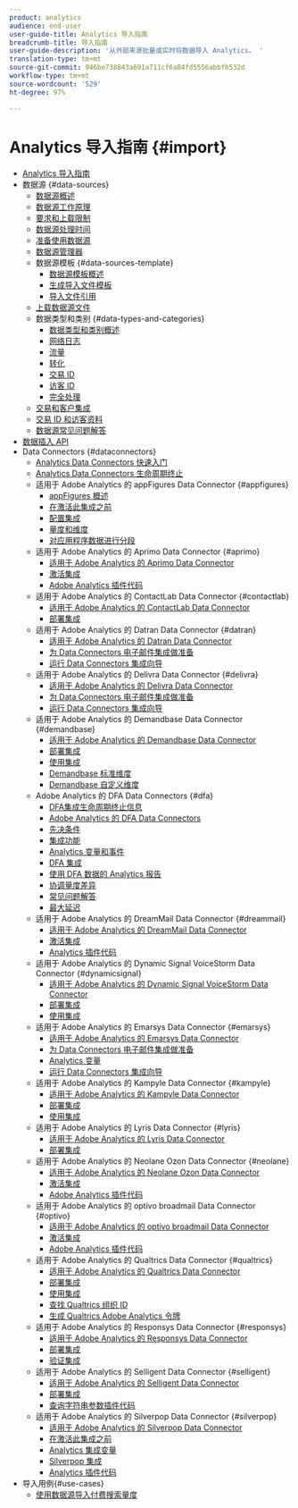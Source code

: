 ```yaml
---
product: analytics
audience: end-user
user-guide-title: Analytics 导入指南
breadcrumb-title: 导入指南
user-guide-description: '从外部来源批量或实时将数据导入 Analytics。 '
translation-type: tm+mt
source-git-commit: 946be738843a691a711cf6a84fd5556abbfb532d
workflow-type: tm+mt
source-wordcount: '529'
ht-degree: 97%

---
```



# Analytics 导入指南 {#import}

+ [Analytics 导入指南](home.md)
+ 数据源 {#data-sources}
   + [数据源概述](c-data-sources/datasrc-home.md)
   + [数据源工作原理](c-data-sources/datasrc-how-data-sources-works.md)
   + [要求和上载限制](c-data-sources/datasrc-requirements.md)
   + [数据源处理时间](c-data-sources/datasrc-processing-time.md)
   + [准备使用数据源](c-data-sources/datasrc-preparing.md)
   + [数据源管理器](c-data-sources/datasrc-manager.md)
   + 数据源模板 {#data-sources-template}
      + [数据源模板概述](c-data-sources/datasrc-template/datasrc-template-file.md)
      + [生成导入文件模板](c-data-sources/datasrc-template/t-datasrc-creating-data-sources-file.md)
      + [导入文件引用](c-data-sources/datasrc-template/datasrc-import-file-reference.md)
   + [上载数据源文件](c-data-sources/t-datasrc-uploading-data.md)
   + 数据类型和类别 {#data-types-and-categories}
      + [数据类型和类别概述](c-data-sources/c-datasrc-types/datasrc-categories.md)
      + [网络日志](c-data-sources/c-datasrc-types/datasrc-web-log.md)
      + [流量](c-data-sources/c-datasrc-types/datasrc-traffic.md)
      + [转化](c-data-sources/c-datasrc-types/datasrc-conversion.md)
      + [交易 ID](c-data-sources/c-datasrc-types/datasrc-transactionid.md)
      + [访客 ID](c-data-sources/c-datasrc-types/datasrc-visitorid.md)
      + [完全处理](c-data-sources/c-datasrc-types/datasrc-full-processing.md)
   + [交易和客户集成](c-data-sources/datasrc-integrating-offline-data.md)
   + [交易 ID 和访客资料](c-data-sources/datasrc-tid-visitor-profile.md)
   + [数据源常见问题解答](c-data-sources/datasrc-faq.md)
+ [数据插入 API](c-data-insertion-api/c-data-insertion-api.md)
+ Data Connectors {#dataconnectors}
   + [Analytics Data Connectors 快速入门](data-connectors/getting-started-data-connectors.md)
   + [Analytics Data Connectors 生命周期终止](data-connectors/data-connectors-eol.md)
   + 适用于 Adobe Analytics 的 appFigures Data Connector {#appfigures}
      + [appFigures 概述](data-connectors/appfigures-overview/appfigures-overview.md)
      + [在激活此集成之前](data-connectors/appfigures-overview/appfigures-before-activation.md)
      + [配置集成](data-connectors/appfigures-overview/t-appfigures-integration.md)
      + [量度和维度](data-connectors/appfigures-overview/appfigures-metrics.md)
      + [对应用程序数据进行分段](data-connectors/appfigures-overview/appfigures-segment-filter.md)
   + 适用于 Adobe Analytics 的 Aprimo Data Connector {#aprimo}
      + [适用于 Adobe Analytics 的 Aprimo Data Connector](data-connectors/aprimo-overview/aprimo-overview.md)
      + [激活集成](data-connectors/aprimo-overview/t-aprimo-activate.md)
      + [Adobe Analytics 插件代码](data-connectors/aprimo-overview/aprimo-sitecatalyst-code.md)
   + 适用于 Adobe Analytics 的 ContactLab Data Connector {#contactlab}
      + [适用于 Adobe Analytics 的 ContactLab Data Connector](data-connectors/c-contactlab-data-connector-for-adobe-analytics/c-contactlab-data-connector-for-adobe-analytics.md)
      + [部署集成](data-connectors/c-contactlab-data-connector-for-adobe-analytics/contactlab-deploying-the-integration.md)
   + 适用于 Adobe Analytics 的 Datran Data Connector {#datran}
      + [适用于 Adobe Analytics 的 Datran Data Connector](data-connectors/datran-integration-overview/datran-integration-overview.md)
      + [为 Data Connectors 电子邮件集成做准备](data-connectors/datran-integration-overview/datran-configuring-integration.md)
      + [运行 Data Connectors 集成向导](data-connectors/datran-integration-overview/t-datran-wizard.md)
   + 适用于 Adobe Analytics 的 Delivra Data Connector {#delivra}
      + [适用于 Adobe Analytics 的 Delivra Data Connector](data-connectors/delivra-integration-overview/delivra-integration-overview.md)
      + [为 Data Connectors 电子邮件集成做准备](data-connectors/delivra-integration-overview/delivra-configuring-the-genesis-delivra-integration.md)
      + [运行 Data Connectors 集成向导](data-connectors/delivra-integration-overview/t-delivra-running-the-genesis-integration-wizard.md)
   + 适用于 Adobe Analytics 的 Demandbase Data Connector {#demandbase}
      + [适用于 Adobe Analytics 的 Demandbase Data Connector](data-connectors/demandbase-home/demandbase-home.md)
      + [部署集成](data-connectors/demandbase-home/demandbase-deploying.md)
      + [使用集成](data-connectors/demandbase-home/demandbase-using-integration.md)
      + [Demandbase 标准维度](data-connectors/demandbase-home/demandbase-standard-dimensions.md)
      + [Demandbase 自定义维度](data-connectors/demandbase-home/demandbase-custom-dimensions.md)
   + Adobe Analytics 的 DFA Data Connectors {#dfa}
      + [DFA集成生命周期终止信息](data-connectors/dfa-data-connector-analytics/dfa-eol.md)
      + [Adobe Analytics 的 DFA Data Connectors](data-connectors/dfa-data-connector-analytics/dfa-data-connector-analytics.md)
      + [先决条件](data-connectors/dfa-data-connector-analytics/dfa-prerequisites.md)
      + [集成功能](data-connectors/dfa-data-connector-analytics/dfa-integration-features.md)
      + [Analytics 变量和事件](data-connectors/dfa-data-connector-analytics/dfa-analytics-variables-and-events.md)
      + [DFA 集成](data-connectors/dfa-data-connector-analytics/dfa-integration.md)
      + [使用 DFA 数据的 Analytics 报告](data-connectors/dfa-data-connector-analytics/dfa-analytics-reports.md)
      + [协调量度差异](data-connectors/dfa-data-connector-analytics/dfa-reconciling-metric-discrepancies.md)
      + [常见问题解答](data-connectors/dfa-data-connector-analytics/dfa-faq.md)
      + [最大延迟](data-connectors/dfa-data-connector-analytics/maxdelay.md)
   + 适用于 Adobe Analytics 的 DreamMail Data Connector {#dreammail}
      + [适用于 Adobe Analytics 的 DreamMail Data Connector](data-connectors/dreammail-overview/dreammail-overview.md)
      + [激活集成](data-connectors/dreammail-overview/t-dreammail-activate.md)
      + [Analytics 插件代码](data-connectors/dreammail-overview/dreammail-analytics-code.md)
   + 适用于 Adobe Analytics 的 Dynamic Signal VoiceStorm Data Connector {#dynamicsignal}
      + [适用于 Adobe Analytics 的 Dynamic Signal VoiceStorm Data Connector](data-connectors/dynamic-signal-for-analytics/dynamic-signal-for-analytics.md)
      + [部署集成](data-connectors/dynamic-signal-for-analytics/dynamic-signal-deploy-integration.md)
      + [使用集成](data-connectors/dynamic-signal-for-analytics/dynamic-signal-use-integration.md)
   + 适用于 Adobe Analytics 的 Emarsys Data Connector {#emarsys}
      + [适用于 Adobe Analytics 的 Emarsys Data Connector](data-connectors/emarsys-overview/emarsys-overview.md)
      + [为 Data Connectors 电子邮件集成做准备](data-connectors/emarsys-overview/emarsys-configure-integration.md)
      + [Analytics 变量](data-connectors/emarsys-overview/emarsys-variables.md)
      + [运行 Data Connectors 集成向导](data-connectors/emarsys-overview/emarsys-wizard.md)
   + 适用于 Adobe Analytics 的 Kampyle Data Connector {#kampyle}
      + [适用于 Adobe Analytics 的 Kampyle Data Connector](data-connectors/kampyle-home/kampyle-home.md)
      + [部署集成](data-connectors/kampyle-home/kampyle-deploy.md)
      + [使用集成](data-connectors/kampyle-home/kampyle-integration.md)
   + 适用于 Adobe Analytics 的 Lyris Data Connector {#lyris}
      + [适用于 Adobe Analytics 的 Lyris Data Connector](data-connectors/lyris-overview/lyris-overview.md)
      + [部署集成](data-connectors/lyris-overview/lyris-deploy-integration.md)
   + 适用于 Adobe Analytics 的 Neolane Ozon Data Connector {#neolane}
      + [适用于 Adobe Analytics 的 Neolane Ozon Data Connector](data-connectors/neolane-overview/neolane-overview.md)
      + [激活集成](data-connectors/neolane-overview/neolane-activate.md)
      + [Adobe Analytics 插件代码](data-connectors/neolane-overview/neolane-plugin-code.md)
   + 适用于 Adobe Analytics 的 optivo broadmail Data Connector {#optivo}
      + [适用于 Adobe Analytics 的 optivo broadmail Data Connector](data-connectors/optivo-overview/optivo-overview.md)
      + [激活集成](data-connectors/optivo-overview/optivo-activate.md)
      + [Adobe Analytics 插件代码](data-connectors/optivo-overview/optivo-plugin-code.md)
   + 适用于 Adobe Analytics 的 Qualtrics Data Connector {#qualtrics}
      + [适用于 Adobe Analytics 的 Qualtrics Data Connector](data-connectors/qualtrics-overview/qualtrics-overview.md)
      + [部署集成](data-connectors/qualtrics-overview/qualtrics-deploying.md)
      + [使用集成](data-connectors/qualtrics-overview/qualtrics-integration.md)
      + [查找 Qualtrics 组织 ID](data-connectors/qualtrics-overview/qualtrics-org-id.md)
      + [生成 Qualtrics Adobe Analytics 令牌](data-connectors/qualtrics-overview/qualtrics-token.md)
   + 适用于 Adobe Analytics 的 Responsys Data Connector {#responsys}
      + [适用于 Adobe Analytics 的 Responsys Data Connector](data-connectors/responsys-home/responsys-home.md)
      + [部署集成](data-connectors/responsys-home/responsys-deploy/responsys-deploy.md)
      + [验证集成](data-connectors/responsys-home/responsys-verify.md)
   + 适用于 Adobe Analytics 的 Selligent Data Connector {#selligent}
      + [适用于 Adobe Analytics 的 Selligent Data Connector](data-connectors/selligent-overview/selligent-overview.md)
      + [部署集成](data-connectors/selligent-overview/selligent-deploy-integration.md)
      + [查询字符串参数插件代码](data-connectors/selligent-overview/selligent-plugin-code.md)
   + 适用于 Adobe Analytics 的 Silverpop Data Connector {#silverpop}
      + [适用于 Adobe Analytics 的 Silverpop Data Connector](data-connectors/silverpop-overview/silverpop-overview.md)
      + [在激活此集成之前](data-connectors/silverpop-overview/silverpop-before-activation/silverpop-before-activation.md)
      + [Analytics 集成变量](data-connectors/silverpop-overview/silverpop-variables.md)
      + [Silverpop 集成](data-connectors/silverpop-overview/silverpop-wizard.md)
      + [Analytics 插件代码](data-connectors/silverpop-overview/silverpop-analytics-code.md)
+ 导入用例{#use-cases}
   + [使用数据源导入付费搜索量度](use-cases/paid-search-metrics.md)
